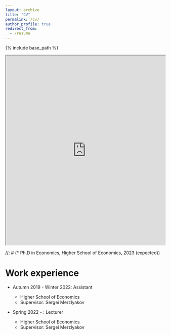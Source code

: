 ```yaml
---
layout: archive
title: "CV"
permalink: /cv/
author_profile: true
redirect_from:
  - /resume
---
```


{% include base_path %}

<iframe src="https://olegtelegin.github.io/files/Oleg_Telegin_CV.pdf" width="100%" height="600px"></iframe>

[//]: # (Education)
[//]: # (======)
[//]: # (* B.S. in Mathematics, Higher School of Economics, 2014)
[//]: # (* M.S. in Economics, Higher School of Economics, 2017)
[//]: # (* Ph.D in Economics, Higher School of Economics, 2023 (expected))

Work experience
======
* Autumn 2019 - Winter 2022: Assistant
  * Higher School of Economics
  * Supervisor: Sergei Merzlyakov

* Spring 2022 - : Lecturer
  * Higher School of Economics
  * Supervisor: Sergei Merzlyakov

<!---
Skills
======

Publications
======
  <ul>{% for post in site.publications %}
    {% include archive-single-cv.html %}
  {% endfor %}</ul>
  
Talks
======
  <ul>{% for post in site.talks %}
    {% include archive-single-talk-cv.html %}
  {% endfor %}</ul>
  
Teaching
======
  <ul>{% for post in site.teaching %}
    {% include archive-single-cv.html %}
  {% endfor %}</ul>
  
Service and leadership
======
* Currently signed in to 43 different slack teams
-->
